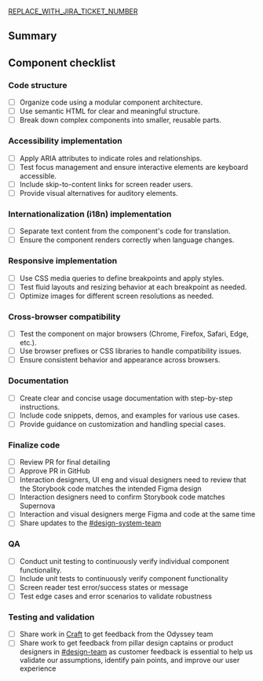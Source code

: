 <!--
Thank you for contributing! Please follow the steps below to help us process your PR quickly.

- 📝 Use a meaningful title for the pull request and include the name of the package modified.
- 📓 Ensure each of your commit messages adhere to the conventional commit specification.
- ✅ Add or edit tests to reflect the change (run `yarn test`).
- 🙏 Please review your own PR to check for anything you may have missed.
-->

[REPLACE_WITH_JIRA_TICKET_NUMBER](https://oktainc.atlassian.net/browse/REPLACE_WITH_JIRA_TICKET_NUMBER)

## Summary

<!--
  Add a description with these talking points:
  1. Figma link if applicable.
  2. A brief description of the work and why it was done in this particular way.
-->

## Component checklist

<!-- Pease track and mark relevant items as part of the component development process -->

### Code structure

- [ ] Organize code using a modular component architecture.
- [ ] Use semantic HTML for clear and meaningful structure.
- [ ] Break down complex components into smaller, reusable parts.

### Accessibility implementation

- [ ] Apply ARIA attributes to indicate roles and relationships.
- [ ] Test focus management and ensure interactive elements are keyboard accessible.
- [ ] Include skip-to-content links for screen reader users.
- [ ] Provide visual alternatives for auditory elements.

### Internationalization (i18n) implementation

- [ ] Separate text content from the component's code for translation.
- [ ] Ensure the component renders correctly when language changes.

### Responsive implementation

- [ ] Use CSS media queries to define breakpoints and apply styles.
- [ ] Test fluid layouts and resizing behavior at each breakpoint as needed.
- [ ] Optimize images for different screen resolutions as needed.

### Cross-browser compatibility

- [ ] Test the component on major browsers (Chrome, Firefox, Safari, Edge, etc.).
- [ ] Use browser prefixes or CSS libraries to handle compatibility issues.
- [ ] Ensure consistent behavior and appearance across browsers.

### Documentation

- [ ] Create clear and concise usage documentation with step-by-step instructions.
- [ ] Include code snippets, demos, and examples for various use cases.
- [ ] Provide guidance on customization and handling special cases.

### Finalize code

- [ ] Review PR for final detailing
- [ ] Approve PR in GitHub
- [ ] Interaction designers, UI eng and visual designers need to review that the Storybook code matches the intended Figma design
- [ ] Interaction designers need to confirm Storybook code matches Supernova
- [ ] Interaction and visual designers merge Figma and code at the same time
- [ ] Share updates to the [#design-system-team](https://okta.slack.com/archives/C02JL12CJPQ)

### QA

- [ ] Conduct unit testing to continuously verify individual component functionality.
- [ ] Include unit tests to continuously verify component functionality
- [ ] Screen reader test error/success states or message
- [ ] Test edge cases and error scenarios to validate robustness

### Testing and validation

- [ ] Share work in [Craft](https://docs.google.com/document/d/1dqaEzKW3SlKccw2ILjX7y3LQY0toeNe9OuwpOs2XxcI/edit#heading=h.j8zakyclqze5) to get feedback from the Odyssey team
- [ ] Share work to get feedback from pillar design captains or product designers in [#design-team](https://okta.slack.com/archives/G7REPJFUY) as customer feedback is essential to help us validate our assumptions, identify pain points, and improve our user experience
